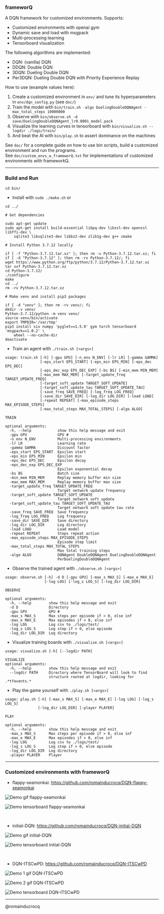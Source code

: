 ### frameworQ

A DQN framework for customized environments. Supports:  
- Customized environments with openai gym  
- Dynamic save and load with msgpack  
- Multi-processing learning  
- Tensorboard visualization  

The following algorithms are implemented:  
- DQN: (vanilla) DQN  
- DDQN: Double DQN  
- 3DQN: Dueling Double DQN  
- Per3DQN: Dueling Double DQN with Priority Experience Replay  

How to use (example values here):  
1. Create a customized environment in `env/` and tune its hyperparameters in `env/dqn_config.py` (see `doc/`)  
2. Train the model with `bin/train.sh -algo DuelingDoubleDQNAgent -max_total_steps 10000000`  
3. Observe with `bin/observe.sh -d save/DuelingDoubleDQNAgent_lr0.0001_model.pack`  
4. Visualize the learning curves in tensorboard with `bin/visualize.sh --logdir ./logs/train/`  
5. And beat the AI with `bin/play.sh` to assert dominance on the machines  

See `doc/` for a complete guide on how to use bin scripts, build a customized environment and run the programs.  
See `doc/custom_envs_w_frameworQ.txt` for implementations of customized environments with frameworkQ.  

****

### Build and Run

`cd bin/`

- Install with `sudo ./make.sh` or
```
cd ../

# Get dependencies

sudo apt-get update
sudo apt-get install build-essential libpq-dev libssl-dev openssl libffi-dev \
    sqlite3 libsqlite3-dev libbz2-dev zlib1g-dev g++ cmake

# Install Python 3.7.12 locally

if [ -f "Python-3.7.12.tar.xz" ]; then rm -v Python-3.7.12.tar.xz; fi
if [ -d "Python-3.7.12" ]; then rm -rv Python-3.7.12/; fi
wget https://www.python.org/ftp/python/3.7.12/Python-3.7.12.tar.xz
tar xvf Python-3.7.12.tar.xz
cd Python-3.7.12/
./configure
make
cd ../
rm -rv Python-3.7.12.tar.xz

# Make venv and install pip3 packages

if [ -d "venv" ]; then rm -rv venv/; fi
mkdir -v venv/
Python-3.7.12/python -m venv venv/
source venv/bin/activate
export TMPDIR='/var/tmp'
pip3 install six numpy 'pyglet==1.5.0' gym torch tensorboard 'msgpack==1.0.2' \
    wheel --no-cache-dir
deactivate
```
  
- Train an agent with `./train.sh [<args>]`
```
usage: train.sh [-h] [-gpu GPU] [-n_env N_ENV] [-lr LR] [-gamma GAMMA]
                [-eps_start EPS_START] [-eps_min EPS_MIN] [-eps_dec EPS_DEC]
                [-eps_dec_exp EPS_DEC_EXP] [-bs BS] [-min_mem MIN_MEM]
                [-max_mem MAX_MEM] [-target_update_freq TARGET_UPDATE_FREQ]
                [-target_soft_update TARGET_SOFT_UPDATE]
                [-target_soft_update_tau TARGET_SOFT_UPDATE_TAU]
                [-save_freq SAVE_FREQ] [-log_freq LOG_FREQ]
                [-save_dir SAVE_DIR] [-log_dir LOG_DIR] [-load LOAD]
                [-repeat REPEAT] [-max_episode_steps MAX_EPISODE_STEPS]
                [-max_total_steps MAX_TOTAL_STEPS] [-algo ALGO]

TRAIN

optional arguments:
  -h, --help            show this help message and exit
  -gpu GPU              GPU #
  -n_env N_ENV          Multi-processing environments
  -lr LR                Learning rate
  -gamma GAMMA          Discount factor
  -eps_start EPS_START  Epsilon start
  -eps_min EPS_MIN      Epsilon min
  -eps_dec EPS_DEC      Epsilon decay
  -eps_dec_exp EPS_DEC_EXP
                        Epsilon exponential decay
  -bs BS                Batch size
  -min_mem MIN_MEM      Replay memory buffer min size
  -max_mem MAX_MEM      Replay memory buffer max size
  -target_update_freq TARGET_UPDATE_FREQ
                        Target network update frequency
  -target_soft_update TARGET_SOFT_UPDATE
                        Target network soft update
  -target_soft_update_tau TARGET_SOFT_UPDATE_TAU
                        Target network soft update tau rate
  -save_freq SAVE_FREQ  Save frequency
  -log_freq LOG_FREQ    Log frequency
  -save_dir SAVE_DIR    Save directory
  -log_dir LOG_DIR      Log directory
  -load LOAD            Load model
  -repeat REPEAT        Steps repeat action
  -max_episode_steps MAX_EPISODE_STEPS
                        Episode step limit
  -max_total_steps MAX_TOTAL_STEPS
                        Max total training steps
  -algo ALGO            DQNAgent DoubleDQNAgent DuelingDoubleDQNAgent
                        PerDuelingDoubleDQNAgent
```
  
- Observe the trained agent with `./observe.sh [<args>]`
```
usage: observe.sh [-h] -d D [-gpu GPU] [-max_s MAX_S] [-max_e MAX_E]
                  [-log LOG] [-log_s LOG_S] [-log_dir LOG_DIR]

OBSERVE

optional arguments:
  -h, --help        show this help message and exit
  -d D              Directory
  -gpu GPU          GPU #
  -max_s MAX_S      Max steps per episode if > 0, else inf
  -max_e MAX_E      Max episodes if > 0, else inf
  -log LOG          Log csv to ./logs/test/
  -log_s LOG_S      Log step if > 0, else episode
  -log_dir LOG_DIR  Log directory
```
  
- Visualize training boards with `./visualize.sh [<args>]`
```
usage: visualize.sh [-h] [--logdir PATH]

VISUALIZE
optional arguments:
  -h, --help        show this help message and exit
  --logdir PATH     Directory where TensorBoard will look to find
                    structure rooted at logdir, looking for .*tfevents.*
```
  
- Play the game yourself with `./play.sh [<args>]`
```
usage: play.sh [-h] [-max_s MAX_S] [-max_e MAX_E] [-log LOG] [-log_s LOG_S]
               [-log_dir LOG_DIR] [-player PLAYER]

PLAY

optional arguments:
  -h, --help        show this help message and exit
  -max_s MAX_S      Max steps per episode if > 0, else inf
  -max_e MAX_E      Max episodes if > 0, else inf
  -log LOG          Log csv to ./logs/test/
  -log_s LOG_S      Log step if > 0, else episode
  -log_dir LOG_DIR  Log directory
  -player PLAYER    Player
```

****

### Customized environments with frameworQ

- flappy-seamonkai: https://github.com/romainducrocq/DQN-flappy-seamonkai

![Demo gif flappy-seamonkai](doc/media/flappy-seamonkai_demo.gif)

![Demo tensorboard flappy-seamonkai](doc/media/flappy-seamonkai_demo_tensorboard.png)

<br>

- initial-DQN: https://github.com/romainducrocq/DQN-initial-DQN

![Demo gif initial-DQN](doc/media/initial-DQN_demo.gif)

![Demo tensorboard initial-DQN](doc/media/initial-DQN_demo_tensorboard.png)

<br>

- DQN-ITSCwPD: https://github.com/romainducrocq/DQN-ITSCwPD

![Demo 1 gif DQN-ITSCwPD](doc/media/DQN-ITSCwPD_demo_1.gif)

![Demo 2 gif DQN-ITSCwPD](doc/media/DQN-ITSCwPD_demo_2.gif)

![Demo tensorboard DQN-ITSCwPD](doc/media/DQN-ITSCwPD_demo_tensorboard.png)

****

@romainducrocq
